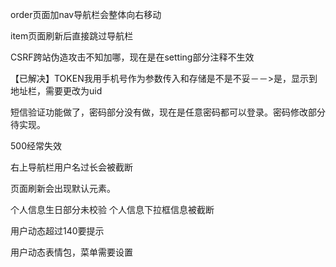order页面加nav导航栏会整体向右移动

item页面刷新后直接跳过导航栏

CSRF跨站伪造攻击不知加哪，现在是在setting部分注释不生效

【已解决】TOKEN我用手机号作为参数传入和存储是不是不妥－－>是，显示到地址栏，需要更改为uid

短信验证功能做了，密码部分没有做，现在是任意密码都可以登录。密码修改部分待实现。

500经常失效

右上导航栏用户名过长会被截断

页面刷新会出现默认元素。

个人信息生日部分未校验
个人信息下拉框信息被截断

用户动态超过140要提示

用户动态表情包，菜单需要设置